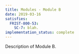 ```yaml
---
title: Modules - Module B
date: 2019-03-16
satisfies:
  FRIST-800-53:
    SC-7: blah.
implementation_status: complete
---
```


Description of Module B.

